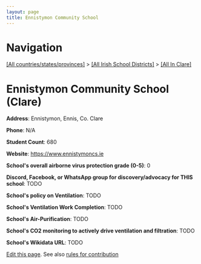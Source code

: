 ```yaml
---
layout: page
title: Ennistymon Community School
---
```

# Navigation

[[All countries/states/provinces]](../../..) > [[All Irish School Districts]](../..) > [[All In Clare]](..)

# Ennistymon Community School (Clare)

**Address**: Ennistymon, Ennis, Co. Clare

**Phone**: N/A

**Student Count**: 680

**Website**: <https://www.ennistymoncs.ie>

**School's overall airborne virus protection grade (0-5)**: 0

**Discord, Facebook, or WhatsApp group for discovery/advocacy for THIS school**: TODO

**School's policy on Ventilation**: TODO

**School's Ventilation Work Completion**: TODO

**School's Air-Purification**: TODO

**School's CO2 monitoring to actively drive ventilation and filtration**: TODO

**School's Wikidata URL**: TODO


[Edit this page](https://github.com/ventilate-schools/Ireland/edit/main/./Clare/Ennistymon_Community_School.md). See also [rules for contribution](../../../contribution-rules/)
